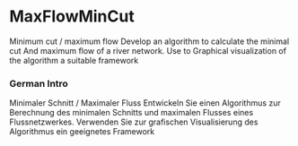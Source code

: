 # MaxFlowMinCut
Minimum cut / maximum flow
Develop an algorithm to calculate the minimal cut
And maximum flow of a river network. Use to
Graphical visualization of the algorithm a suitable framework

### German Intro

Minimaler Schnitt / Maximaler Fluss
Entwickeln Sie einen Algorithmus zur Berechnung des minimalen Schnitts
und maximalen Flusses eines Flussnetzwerkes. Verwenden Sie zur
grafischen Visualisierung des Algorithmus ein geeignetes Framework
